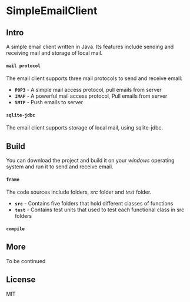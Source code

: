 # SimpleEmailClient

## Intro
A simple email client written in Java. Its features include sending and receiving mail and storage of local mail.
#### `mail protocol`
The email client supports three mail protocols to send and receive email:
- __`POP3`__ - A simple mail access protocol, pull emails from server
- __`IMAP`__ - A powerful mail access protocol, Pull emails from server
- __`SMTP`__ - Push emails to server

#### `sqlite-jdbc`
The email client supports storage of local mail, using sqlite-jdbc.

## Build
You can download the project and build it on your _windows_ operating system and run it to send and receive email.
#### `frame`
The code sources include folders, _src_ folder and _test_ folder.
- __`src`__ - Contains five folders that hold different classes of functions
- __`test`__ - Contains test units that used to test each functional class in src folders

#### `compile`

## More
To be continued

## License
MIT
